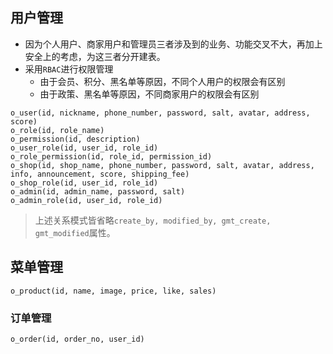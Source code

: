 ## 用户管理
- 因为个人用户、商家用户和管理员三者涉及到的业务、功能交叉不大，再加上安全上的考虑，为这三者分开建表。
- 采用`RBAC`进行权限管理
	- 由于会员、积分、黑名单等原因，不同个人用户的权限会有区别
	- 由于政策、黑名单等原因，不同商家用户的权限会有区别
```
o_user(id, nickname, phone_number, password, salt, avatar, address, score)
o_role(id, role_name)
o_permission(id, description)
o_user_role(id, user_id, role_id)
o_role_permission(id, role_id, permission_id)
o_shop(id, shop_name, phone_number, password, salt, avatar, address, info, announcement, score, shipping_fee)
o_shop_role(id, user_id, role_id)
o_admin(id, admin_name, password, salt)
o_admin_role(id, user_id, role_id)
```
> 上述关系模式皆省略`create_by, modified_by, gmt_create, gmt_modified`属性。

## 菜单管理
```
o_product(id, name, image, price, like, sales)
```
### 订单管理
```
o_order(id, order_no, user_id)
```
<!--stackedit_data:
eyJoaXN0b3J5IjpbMTQ5NzMzMjc3OCwtMTExMjEwODkwOCwxND
IwOTc2MDg5LC03MjI4MDQyNDUsLTIxMjM4NzYwMzEsLTE3MTgy
MTQxNSwtMTY5ODA4NDkxNCwtMTg1MzY4MTA0MCwxNjQxOTY3NT
gyLDIxMTYxNTMwODYsLTE5MjE0MjE2OTZdfQ==
-->